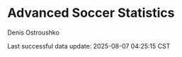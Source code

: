 # Advanced Soccer Statistics
Denis Ostroushko

<!-- gfm -->

Last successful data update: 2025-08-07 04:25:15 CST
